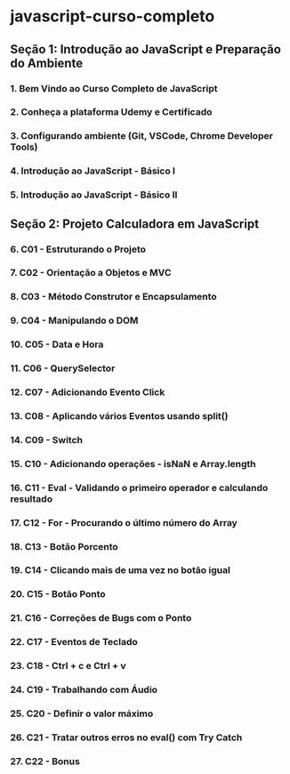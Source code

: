 # javascript-curso-completo

## Seção 1: Introdução ao JavaScript e Preparação do Ambiente

### 1. Bem Vindo ao Curso Completo de JavaScript

### 2. Conheça a plataforma Udemy e Certificado

### 3. Configurando ambiente (Git, VSCode, Chrome Developer Tools)

### 4. Introdução ao JavaScript - Básico I

### 5. Introdução ao JavaScript - Básico II

## Seção 2: Projeto Calculadora em JavaScript

### 6. C01 - Estruturando o Projeto

### 7. C02 - Orientação a Objetos e MVC

### 8. C03 - Método Construtor e Encapsulamento

### 9. C04 - Manipulando o DOM

### 10. C05 - Data e Hora

### 11. C06 - QuerySelector

### 12. C07 - Adicionando Evento Click

### 13. C08 - Aplicando vários Eventos usando split()

### 14. C09 - Switch

### 15. C10 - Adicionando operações - isNaN e Array.length

### 16. C11 - Eval - Validando o primeiro operador e calculando resultado

### 17. C12 - For - Procurando o último número do Array

### 18. C13 - Botão Porcento

### 19. C14 - Clicando mais de uma vez no botão igual

### 20. C15 - Botão Ponto

### 21. C16 - Correções de Bugs com o Ponto

### 22. C17 - Eventos de Teclado

### 23. C18 - Ctrl + c e Ctrl + v

### 24. C19 - Trabalhando com Áudio

### 25. C20 - Definir o valor máximo

### 26. C21 - Tratar outros erros no eval() com Try Catch

### 27. C22 - Bonus